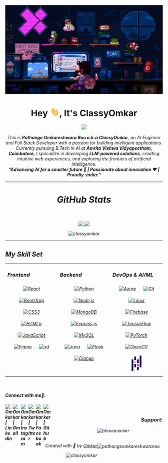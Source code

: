 <img src="https://github.com/classyomkar/classyomkar/blob/main/gif2.gif">
<h1 align="center">Hey <img src="https://raw.githubusercontent.com/ABSphreak/ABSphreak/master/gifs/Hi.gif" width="30px">, It's ClassyOmkar</h1>
<p align="center">
  <a href="https://github.com/Ratheshan03/readme-typing-svg"><img src="https://readme-typing-svg.herokuapp.com?lines=AI+Engineer;Full+Stack+Developer;Research+Enthusiast&center=true&width=500&height=50"></a>
</p>

<p align="center">
  <em>
    This is <b>Pathange Omkareshwara Rao a.k.a ClassyOmkar</b>, an AI Engineer and Full Stack Developer with a passion for building intelligent applications. Currently pursuing B.Tech in AI at <b>Amrita Vishwa Vidyapeetham, Coimbatore</b>, I specialize in developing <b>LLM-powered solutions</b>, creating intuitive web experiences, and exploring the frontiers of artificial intelligence.
  <br>
  <b><i>"Advancing AI for a smarter future 🚀 | Passionate about innovation ❤️ | Proudly :india:"</i></b>
</p>

---

<h1 align="center"> GitHub Stats </h1>

<br>
<p align="center">
  <a href="https://github.com/classyomkar">
    <img align="center"  height="175px" src="https://github-readme-stats.vercel.app/api?username=classyomkar&show_icons=true&hide_border=true&title_color=94b4a4&amp&icon_color=FFFFFF&amp&text_color=#79e6f2&amp&bg_color=000000&count_private=true&include_all_commits=true"/>
  </a>
  <a href="https://github.com/classyomkar">
    <img align="center" height="175px"  src="https://github-readme-stats.vercel.app/api/top-langs/?username=classyomkar&text_color=#79e6f2&bg_color=000000&title_color=94b4a4&langs_count=15&layout=compact&hide_border=true" />
  </a>
</p>
<p align="center"><img align="center" src="https://github-readme-streak-stats.herokuapp.com/?user=classyomkar&text_color=#79e6f2&bg_color=000000&title_color=94b4a4&langs_count=15&layout=compact&hide_border=true" alt="classyomkar" /></p>

---

## My Skill Set  
<table><tr><td valign="top" width="33%">



### Frontend  
<div align="center">  
<a href="https://reactjs.org/" target="_blank"><img style="margin: 10px" src="https://profilinator.rishav.dev/skills-assets/react-original-wordmark.svg" alt="React" height="50" /></a>  
<a href="https://getbootstrap.com/docs/3.4/javascript/" target="_blank"><img style="margin: 10px" src="https://profilinator.rishav.dev/skills-assets/bootstrap-plain.svg" alt="Bootstrap" height="50" /></a>  
<a href="https://www.w3schools.com/css/" target="_blank"><img style="margin: 10px" src="https://profilinator.rishav.dev/skills-assets/css3-original-wordmark.svg" alt="CSS3" height="50" /></a>  
<a href="https://en.wikipedia.org/wiki/HTML5" target="_blank"><img style="margin: 10px" src="https://profilinator.rishav.dev/skills-assets/html5-original-wordmark.svg" alt="HTML5" height="50" /></a>  
<a href="https://www.javascript.com/" target="_blank"><img style="margin: 10px" src="https://profilinator.rishav.dev/skills-assets/javascript-original.svg" alt="JavaScript" height="50" /></a>  
<a href="https://www.figma.com/" target="_blank"><img style="margin: 10px" src="https://profilinator.rishav.dev/skills-assets/figma-icon.svg" alt="Figma" height="50" /></a>
<a href="https://www.adobe.com/products/xd.html" target="_blank" rel="noreferrer"><img style="margin: 10px" src="https://cdn.worldvectorlogo.com/logos/adobe-xd.svg" alt="xd" height="50" /></a>  
</div>

</td><td valign="top" width="33%">



### Backend  
<div align="center">  
<a href="https://www.python.org/" target="_blank"><img style="margin: 10px" src="https://profilinator.rishav.dev/skills-assets/python-original.svg" alt="Python" height="50" /></a>  
<a href="https://nodejs.org/" target="_blank"><img style="margin: 10px" src="https://profilinator.rishav.dev/skills-assets/nodejs-original-wordmark.svg" alt="Node.js" height="50" /></a>  
<a href="https://www.mongodb.com/" target="_blank"><img style="margin: 10px" src="https://profilinator.rishav.dev/skills-assets/mongodb-original-wordmark.svg" alt="MongoDB" height="50" /></a>  
<a href="https://expressjs.com" target="_blank" rel="noreferrer"><img style="margin: 10px" src="https://profilinator.rishav.dev/skills-assets/express-original-wordmark.svg" alt="Express.js" height="50" /></a>
<a href="https://www.mysql.com/" target="_blank" rel="noreferrer"><img style="margin: 10px" src="https://profilinator.rishav.dev/skills-assets/mysql-original-wordmark.svg" alt="MySQL" height="50" /></a>
<a href="https://www.java.com" target="_blank" rel="noreferrer"><img style="margin: 10px" src="https://profilinator.rishav.dev/skills-assets/java-original-wordmark.svg" alt="Java" height="50" /></a>
<a href="https://flask.palletsprojects.com/" target="_blank" rel="noreferrer"><img style="margin: 10px" src="https://www.vectorlogo.zone/logos/pocoo_flask/pocoo_flask-icon.svg" alt="Flask" height="50" /></a>
<a href="https://www.djangoproject.com/" target="_blank" rel="noreferrer"><img style="margin: 10px" src="https://profilinator.rishav.dev/skills-assets/django-original.svg" alt="Django" height="50" /></a>
</div>

</td><td valign="top" width="33%">



### DevOps & AI/ML  
<div align="center">  
<a href="https://azure.microsoft.com/en-in/" target="_blank" rel="noreferrer"><img style="margin: 10px" src="https://www.vectorlogo.zone/logos/microsoft_azure/microsoft_azure-icon.svg" alt="Azure" height="50" /></a>
<a href="https://github.com/" target="_blank"><img style="margin: 10px" src="https://profilinator.rishav.dev/skills-assets/git-scm-icon.svg" alt="Git" height="50" /></a>  
<a href="https://www.linux.org/" target="_blank"><img style="margin: 10px" src="https://profilinator.rishav.dev/skills-assets/linux-original.svg" alt="Linux" height="50" /></a>  
<a href="https://firebase.google.com/" target="_blank" rel="noreferrer"><img style="margin: 10px" src="https://www.vectorlogo.zone/logos/firebase/firebase-icon.svg" alt="Firebase" height="50" /></a>
<a href="https://www.tensorflow.org" target="_blank" rel="noreferrer"><img style="margin: 10px" src="https://www.vectorlogo.zone/logos/tensorflow/tensorflow-icon.svg" alt="TensorFlow" height="50" /></a>
<a href="https://pytorch.org/" target="_blank" rel="noreferrer"><img style="margin: 10px" src="https://www.vectorlogo.zone/logos/pytorch/pytorch-icon.svg" alt="PyTorch" height="50" /></a>
<a href="https://opencv.org/" target="_blank" rel="noreferrer"><img style="margin: 10px" src="https://www.vectorlogo.zone/logos/opencv/opencv-icon.svg" alt="OpenCV" height="50" /></a>
<a href="https://pandas.pydata.org/" target="_blank" rel="noreferrer"><img style="margin: 10px" src="https://raw.githubusercontent.com/devicons/devicon/2ae2a900d2f041da66e950e4d48052658d850630/icons/pandas/pandas-original.svg" alt="Pandas" height="50" /></a>
</div>

</td></tr></table>  
<br/>  



<h4> Connect with me🤝: <h4>
  </hr>
  <a href="https://linkedin.com/in/omkar04" target="blank">
   <img align="left" alt="Omkar | Linkedin" width="24px" src="https://www.vectorlogo.zone/logos/linkedin/linkedin-icon.svg" />
  </a>
  <a href="mailto:bhavaniomkr@gmail.com">
    <img align="left" alt="Omkar | Gmail" width="26px" src="https://www.vectorlogo.zone/logos/gmail/gmail-icon.svg" />
  </a>
  <a href="https://instagram.com/its_me_omkar04" target="blank">
    <img align="left" alt="Omkar | Instagram" width="24px" src="https://www.vectorlogo.zone/logos/instagram/instagram-icon.svg" />
  </a>
  <a href="https://twitter.com/omkareswarrao" target="blank">
    <img align="left" alt="Omkar | Twitter" width="24px" src="https://www.vectorlogo.zone/logos/twitter/twitter-icon.svg" />
  </a>
  <a href="https://fb.com/omkareshwararaopathange" target="blank">
    <img align="left" alt="Omkar | Facebook" width="24px" src="https://www.vectorlogo.zone/logos/facebook/facebook-icon.svg" />
  </a>
  <a href="https://github.com/classyomkar">
    <img align="left" alt="Omkar | Github" width="26px" src="https://www.vectorlogo.zone/logos/github/github-tile.svg" />
  </a>
  <br>
<h3 align="right">Support:</h3>
<p>
  <a href="https://www.buymeacoffee.com/bhavaniomkr"> <img align="right" src="https://cdn.buymeacoffee.com/buttons/v2/default-yellow.png" height="50" width="210" alt="bhavaniomkr" /></a>
  <a href="https://ko-fi.com/pathangeomkareshwararao"> <img align="right" src="https://cdn.ko-fi.com/cdn/kofi3.png?v=3" height="50" width="210" alt="pathangeomkareshwararao" /></a>
</p><br><br>

<p align="right" > Created with 🧡 by <a href="https://github.com/classyomkar">Omkar</a></p>
<p align="right" > <img src="https://komarev.com/ghpvc/?username=classyomkar&label=Profile%20views&color=0e75b6&style=flat" alt="classyomkar"/></p>
